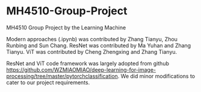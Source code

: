 # MH4510-Group-Project
MH4510 Group Project by the Learning Machine

Modern approaches (.ipynb) was contributed by Zhang Tianyu, Zhou Runbing and Sun Chang.
ResNet was contributed by Ma Yuhan and Zhang Tianyu.
ViT was contributed by Cheng Zhengxing and Zhang Tianyu.

ResNet and ViT code framework was largely adopted from  github https://github.com/WZMIAOMIAO/deep-learning-for-image-processing/tree/master/pytorchclassification. We did minor modifications to cater to our project requirements.
